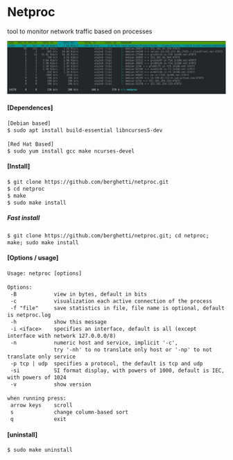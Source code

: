 # Netproc

tool to monitor network traffic based on processes


![Alt Text](img/print.png)


#### [Dependences]
    [Debian based]
    $ sudo apt install build-essential libncurses5-dev

    [Red Hat Based]
    $ sudo yum install gcc make ncurses-devel

#### [Install]
    $ git clone https://github.com/berghetti/netproc.git
    $ cd netproc
    $ make
    $ sudo make install

##### Fast install
    $ git clone https://github.com/berghetti/netproc.git; cd netproc; make; sudo make install

#### [Options / usage]
    Usage: netproc [options]

    Options:
     -B            view in bytes, default in bits
     -c            visualization each active connection of the process
     -f "file"     save statistics in file, file name is optional, default is netproc.log
     -h            show this message
     -i <iface>    specifies an interface, default is all (except interface with network 127.0.0.0/8)
     -n            numeric host and service, implicit '-c',
                   try '-nh' to no translate only host or '-np' to not translate only service
     -p tcp | udp  specifies a protocol, the default is tcp and udp
     -si           SI format display, with powers of 1000, default is IEC, with powers of 1024
     -v            show version

    when running press:
     arrow keys    scroll
     s             change column-based sort
     q             exit

#### [uninstall]
    $ sudo make uninstall
